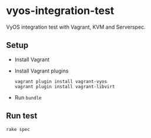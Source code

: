 # vyos-integration-test

VyOS integration test with Vagrant, KVM and Serverspec.

## Setup

* Install Vagrant
* Install Vagrant plugins

    ```
    vagrant plugin install vagrant-vyos
    vagrant plugin install vagrant-libvirt
    ```
* Run `bundle`

## Run test

```
rake spec
```
